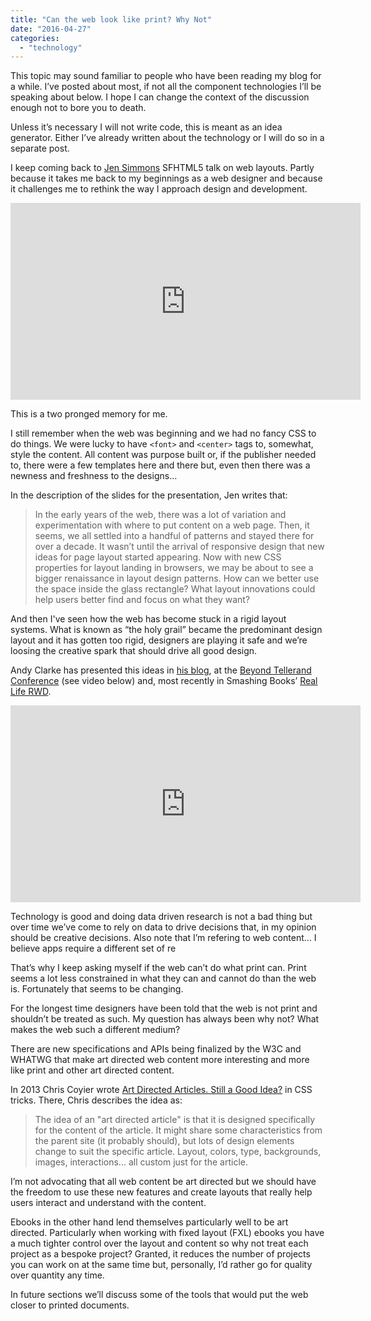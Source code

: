 ```yaml
---
title: "Can the web look like print? Why Not"
date: "2016-04-27"
categories: 
  - "technology"
---
```


This topic may sound familiar to people who have been reading my blog for a while. I’ve posted about most, if not all the component technologies I’ll be speaking about below. I hope I can change the context of the discussion enough not to bore you to death.

Unless it’s necessary I will not write code, this is meant as an idea generator. Either I’ve already written about the technology or I will do so in a separate post.

I keep coming back to [Jen Simmons](http://jensimmons.com/) SFHTML5 talk on web layouts. Partly because it takes me back to my beginnings as a web designer and because it challenges me to rethink the way I approach design and development.

<iframe width="560" height="315" src="https://www.youtube.com/embed/ZNpn7FBp_9U?rel=0" frameborder="0" allowfullscreen></iframe>

This is a two pronged memory for me.

I still remember when the web was beginning and we had no fancy CSS to do things. We were lucky to have `<font>` and `<center>` tags to, somewhat, style the content. All content was purpose built or, if the publisher needed to, there were a few templates here and there but, even then there was a newness and freshness to the designs…

In the description of the slides for the presentation, Jen writes that:

> In the early years of the web, there was a lot of variation and experimentation with where to put content on a web page. Then, it seems, we all settled into a handful of patterns and stayed there for over a decade. It wasn’t until the arrival of responsive design that new ideas for page layout started appearing. Now with new CSS properties for layout landing in browsers, we may be about to see a bigger renaissance in layout design patterns. How can we better use the space inside the glass rectangle? What layout innovations could help users better find and focus on what they want?

And then I've seen how the web has become stuck in a rigid layout systems. What is known as “the holy grail” became the predominant design layout and it has gotten too rigid, designers are playing it safe and we’re loosing the creative spark that should drive all good design.

Andy Clarke has presented this ideas in [his blog](https://stuffandnonsense.co.uk/blog/about/what-man-laid-on-his-back-counting-stars-ever-thought-about-a-number), at the [Beyond Tellerand Conference](https://vimeo.com/112865159) (see video below) and, most recently in Smashing Books’ [Real Life RWD](https://shop.smashingmagazine.com/products/smashing-book-5-real-life-responsive-web-design).

<iframe src="https://player.vimeo.com/video/112865159?color=9c191e&amp;portrait=0" width="560" height="315" frameborder="0" webkitallowfullscreen mozallowfullscreen="" allowfullscreen=""></iframe>

Technology is good and doing data driven research is not a bad thing but over time we’ve come to rely on data to drive decisions that, in my opinion should be creative decisions. Also note that I’m refering to web content… I believe apps require a different set of re

That’s why I keep asking myself if the web can’t do what print can. Print seems a lot less constrained in what they can and cannot do than the web is. Fortunately that seems to be changing.

For the longest time designers have been told that the web is not print and shouldn’t be treated as such. My question has always been why not? What makes the web such a different medium?

There are new specifications and APIs being finalized by the W3C and WHATWG that make art directed web content more interesting and more like print and other art directed content.

In 2013 Chris Coyier wrote [Art Directed Articles. Still a Good Idea?](https://css-tricks.com/art-directed-articles-still-good-idea/) in CSS tricks. There, Chris describes the idea as:

> The idea of an "art directed article" is that it is designed specifically for the content of the article. It might share some characteristics from the parent site (it probably should), but lots of design elements change to suit the specific article. Layout, colors, type, backgrounds, images, interactions... all custom just for the article.

I’m not advocating that all web content be art directed but we should have the freedom to use these new features and create layouts that really help users interact and understand with the content.

Ebooks in the other hand lend themselves particularly well to be art directed. Particularly when working with fixed layout (FXL) ebooks you have a much tighter control over the layout and content so why not treat each project as a bespoke project? Granted, it reduces the number of projects you can work on at the same time but, personally, I’d rather go for quality over quantity any time.

In future sections we’ll discuss some of the tools that would put the web closer to printed documents.
